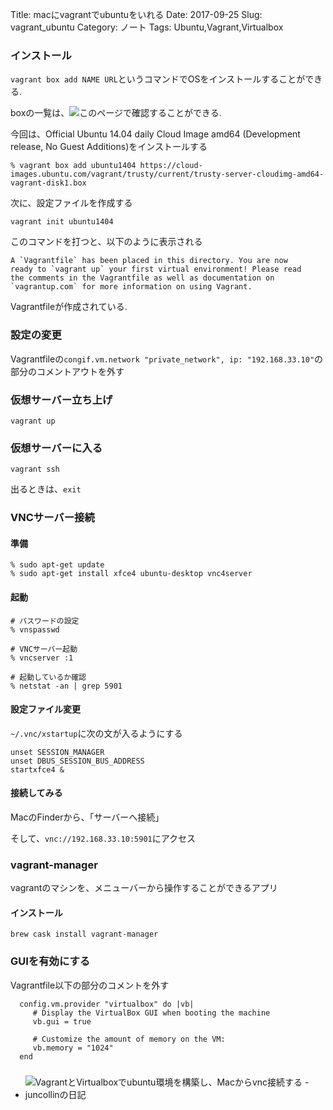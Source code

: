 Title: macにvagrantでubuntuをいれる
Date: 2017-09-25
Slug: vagrant_ubuntu
Category: ノート
Tags: Ubuntu,Vagrant,Virtualbox

### インストール

`vagrant box add NAME URL`というコマンドでOSをインストールすることができる.

boxの一覧は、![このページ](http://www.vagrantbox.es/)で確認することができる.

今回は、Official Ubuntu 14.04 daily Cloud Image amd64 (Development release, No Guest Additions)をインストールする

```
% vagrant box add ubuntu1404 https://cloud-images.ubuntu.com/vagrant/trusty/current/trusty-server-cloudimg-amd64-vagrant-disk1.box
```

次に、設定ファイルを作成する

`vagrant init ubuntu1404`

このコマンドを打つと、以下のように表示される

```
A `Vagrantfile` has been placed in this directory. You are now
ready to `vagrant up` your first virtual environment! Please read
the comments in the Vagrantfile as well as documentation on
`vagrantup.com` for more information on using Vagrant.
```

Vagrantfileが作成されている.


### 設定の変更

Vagrantfileの`congif.vm.network "private_network", ip: "192.168.33.10"`の部分のコメントアウトを外す

### 仮想サーバー立ち上げ

`vagrant up`

### 仮想サーバーに入る

`vagrant ssh`

出るときは、`exit`

### VNCサーバー接続

#### 準備
```
% sudo apt-get update
% sudo apt-get install xfce4 ubuntu-desktop vnc4server
```

#### 起動

```
# パスワードの設定
% vnspasswd

# VNCサーバー起動
% vncserver :1

# 起動しているか確認
% netstat -an | grep 5901
```

#### 設定ファイル変更

`~/.vnc/xstartup`に次の文が入るようにする

```
unset SESSION_MANAGER
unset DBUS_SESSION_BUS_ADDRESS
startxfce4 &
```

#### 接続してみる

MacのFinderから、「サーバーへ接続」

そして、`vnc://192.168.33.10:5901`にアクセス

### vagrant-manager

vagrantのマシンを、メニューバーから操作することができるアプリ

#### インストール

`brew cask install vagrant-manager`

### GUIを有効にする

Vagrantfile以下の部分のコメントを外す

```
  config.vm.provider "virtualbox" do |vb|
     # Display the VirtualBox GUI when booting the machine
     vb.gui = true

     # Customize the amount of memory on the VM:
     vb.memory = "1024"
  end
```



###
- ![VagrantとVirtualboxでubuntu環境を構築し、Macからvnc接続する - juncollinの日記](http://juncollin.hatenablog.com/entry/2017/02/18/141358)
